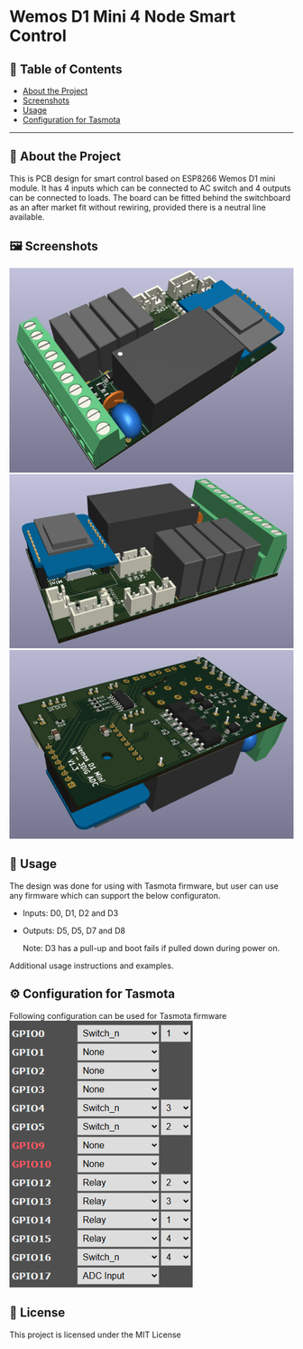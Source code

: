 # Wemos D1 Mini 4 Node Smart Control



## 📌 Table of Contents

- [About the Project](#about-the-project)
- [Screenshots](#screenshots)
- [Usage](#usage)
- [Configuration for Tasmota](#configuration)

---

## 📖 About the Project

This is PCB design for smart control based on ESP8266 Wemos D1 mini module. It has 4 inputs which can be connected to AC switch and 4 outputs can be connected to loads. 
The board can be fitted behind the switchboard as an after market fit without rewiring, provided there is a neutral line available. 

## 🖼 Screenshots
![Top View 1](pics/top1.png)
![Top View 2](pics/top2.png)
![Bottom View](pics/bottom1.png)

## 🚀 Usage
The design was done for using with Tasmota firmware, but user can use any firmware which can support the below configuraton.
- Inputs: D0, D1, D2 and D3
- Outputs: D5, D5, D7 and D8

  Note: D3 has a pull-up and boot fails if pulled down during power on. 

Additional usage instructions and examples.

## ⚙️ Configuration for Tasmota
Following configuration can be used for Tasmota firmware
![Configuration for Tasmota devices](pics/config.png)

## 📜 License

This project is licensed under the MIT License 
